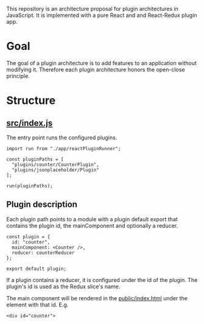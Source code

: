 This repository is an architecture proposal for plugin architectures in JavaScript. It is implemented with a pure React and and React-Redux plugin app.

# Goal

The goal of a plugin architecture is to add features to an application without modifying it. Therefore each plugin architecture honors the open-close principle.

# Structure

## [src/index.js](src/index.js)

The entry point runs the configured plugins.

    import run from "./app/reactPluginRunner";

    const pluginPaths = [
      "plugins/counter/CounterPlugin",
      "plugins/jsonplaceholder/Plugin"
    ];

    run(pluginPaths);

## Plugin description

Each plugin path points to a module with a plugin default export that contains the plugin id, the mainComponent and optionally a reducer.

    const plugin = {
      id: "counter",
      mainComponent: <Counter />,
      reducer: counterReducer
    };

    export default plugin;

If a plugin contains a reducer, it is configured under the id of the plugin. The plugin's id is used as the Redux slice's name.

The main component will be rendered in the [public/index.html](public/index.html) under the element with that id. E.g.

    <div id="counter">
   